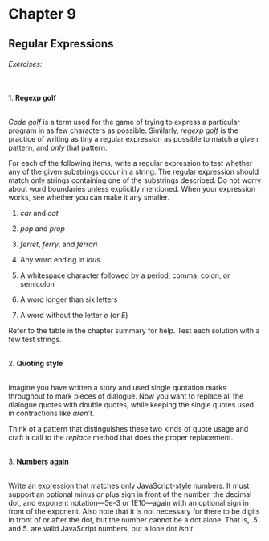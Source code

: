 # Chapter 9
## Regular Expressions

###### Exercises:
<br>
1. <b>Regexp golf</b>

<br>*Code golf* is a term used for the game of trying to express a particular program in as few characters as possible. Similarly, *regexp golf* is the practice of writing as tiny a regular expression as possible to match a given pattern, and *only* that pattern.

For each of the following items, write a regular expression to test whether any of the given substrings occur in a string. The regular expression should match only strings containing one of the substrings described. Do not worry about word boundaries unless explicitly mentioned. When your expression works, see whether you can make it any smaller.

1. *car* and *cat*

2. *pop* and *prop*

3. *ferret*, *ferry*, and *ferrari*

4. Any word ending in *ious*

5. A whitespace character followed by a period, comma, colon, or semicolon

6. A word longer than six letters

7. A word without the letter *e* (or *E*)

Refer to the table in the chapter summary for help. Test each solution with a few test strings.

<br>
2. <b>Quoting style</b>

<br>Imagine you have written a story and used single quotation marks throughout to mark pieces of dialogue. Now you want to replace all the dialogue quotes with double quotes, while keeping the single quotes used in contractions like *aren’t*.

Think of a pattern that distinguishes these two kinds of quote usage and craft a call to the *replace* method that does the proper replacement.

<br>
3. <b>Numbers again</b>

<br>Write an expression that matches only JavaScript-style numbers. It must support an optional minus *or* plus sign in front of the number, the decimal dot, and exponent notation—5e-3 or 1E10—again with an optional sign in front of the exponent. Also note that it is not necessary for there to be digits in front of or after the dot, but the number cannot be a dot alone. That is, .5 and 5. are valid JavaScript numbers, but a lone dot *isn’t*.

<br>